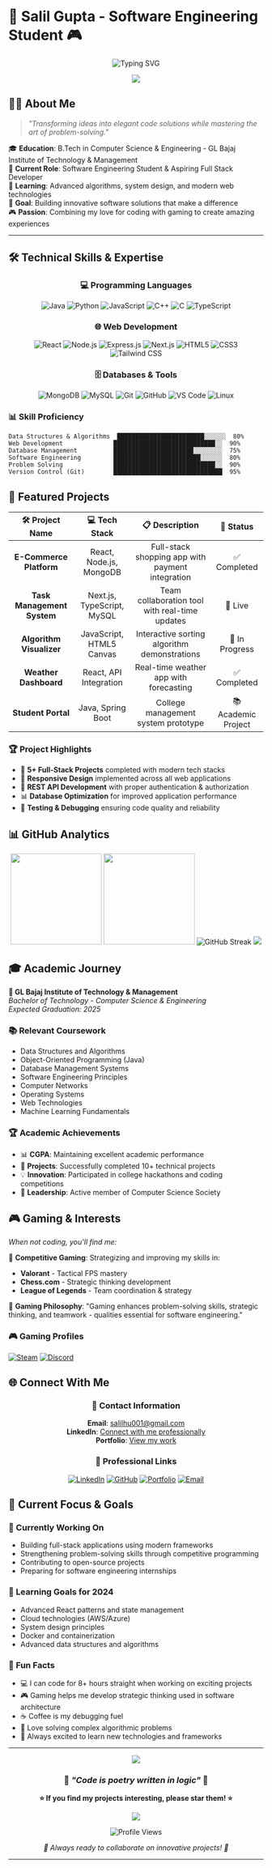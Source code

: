 # 🚀 Salil Gupta - Software Engineering Student 🎮

<div align="center">
  
  ![Typing SVG](https://readme-typing-svg.herokuapp.com?font=Fira+Code&size=28&color=%2336BCF7&center=true&vCenter=true&width=600&lines=Software+Engineering+Student;Computer+Science+Enthusiast;Full+Stack+Developer;Passionate+Gamer+%26+Coder;Always+Learning%2C+Always+Growing)
  
  <img src="https://capsule-render.vercel.app/api?type=waving&color=gradient&customColorList=12,20,24,25,30&height=120&section=header&text=SALIL%20GUPTA&fontSize=40&fontColor=fff&animation=fadeIn&fontAlignY=38"/>
  
</div>

## 👨‍💻 About Me

> *"Transforming ideas into elegant code solutions while mastering the art of problem-solving."*

🎓 **Education**: B.Tech in Computer Science & Engineering - GL Bajaj Institute of Technology & Management  
💼 **Current Role**: Software Engineering Student & Aspiring Full Stack Developer  
🌱 **Learning**: Advanced algorithms, system design, and modern web technologies  
🎯 **Goal**: Building innovative software solutions that make a difference  
🎮 **Passion**: Combining my love for coding with gaming to create amazing experiences  

---

## 🛠️ Technical Skills & Expertise

<div align="center">

### 💻 Programming Languages
![Java](https://img.shields.io/badge/Java-ED8B00?style=for-the-badge&logo=openjdk&logoColor=white)
![Python](https://img.shields.io/badge/Python-3776AB?style=for-the-badge&logo=python&logoColor=white)
![JavaScript](https://img.shields.io/badge/JavaScript-F7DF1E?style=for-the-badge&logo=javascript&logoColor=black)
![C++](https://img.shields.io/badge/C%2B%2B-00599C?style=for-the-badge&logo=c%2B%2B&logoColor=white)
![C](https://img.shields.io/badge/C-00599C?style=for-the-badge&logo=c&logoColor=white)
![TypeScript](https://img.shields.io/badge/TypeScript-007ACC?style=for-the-badge&logo=typescript&logoColor=white)

### 🌐 Web Development
![React](https://img.shields.io/badge/React-20232A?style=for-the-badge&logo=react&logoColor=61DAFB)
![Node.js](https://img.shields.io/badge/Node.js-43853D?style=for-the-badge&logo=node.js&logoColor=white)
![Express.js](https://img.shields.io/badge/Express.js-404D59?style=for-the-badge)
![Next.js](https://img.shields.io/badge/Next.js-000000?style=for-the-badge&logo=next.js&logoColor=white)
![HTML5](https://img.shields.io/badge/HTML5-E34F26?style=for-the-badge&logo=html5&logoColor=white)
![CSS3](https://img.shields.io/badge/CSS3-1572B6?style=for-the-badge&logo=css3&logoColor=white)
![Tailwind CSS](https://img.shields.io/badge/Tailwind_CSS-38B2AC?style=for-the-badge&logo=tailwind-css&logoColor=white)

### 🗄️ Databases & Tools
![MongoDB](https://img.shields.io/badge/MongoDB-4EA94B?style=for-the-badge&logo=mongodb&logoColor=white)
![MySQL](https://img.shields.io/badge/MySQL-00000F?style=for-the-badge&logo=mysql&logoColor=white)
![Git](https://img.shields.io/badge/Git-F05032?style=for-the-badge&logo=git&logoColor=white)
![GitHub](https://img.shields.io/badge/GitHub-100000?style=for-the-badge&logo=github&logoColor=white)
![VS Code](https://img.shields.io/badge/Visual_Studio_Code-0078D4?style=for-the-badge&logo=visual%20studio%20code&logoColor=white)
![Linux](https://img.shields.io/badge/Linux-FCC624?style=for-the-badge&logo=linux&logoColor=black)

</div>

### 📊 Skill Proficiency
```text
Data Structures & Algorithms  ████████████████████████░░░░░░  80%
Web Development              ████████████████████████████░░  90%
Database Management          ██████████████████████░░░░░░░░  75%
Software Engineering         ████████████████████████░░░░░░  80%
Problem Solving              ████████████████████████████░░  90%
Version Control (Git)        ██████████████████████████████  95%
```

## 🚀 Featured Projects

<div align="center">

| 🛠️ **Project Name** | 💻 **Tech Stack** | 📋 **Description** | 🔗 **Status** |
|:---:|:---:|:---:|:---:|
| **E-Commerce Platform** | React, Node.js, MongoDB | Full-stack shopping app with payment integration | ✅ Completed |
| **Task Management System** | Next.js, TypeScript, MySQL | Team collaboration tool with real-time updates | 🚀 Live |
| **Algorithm Visualizer** | JavaScript, HTML5 Canvas | Interactive sorting algorithm demonstrations | 🔧 In Progress |
| **Weather Dashboard** | React, API Integration | Real-time weather app with forecasting | ✅ Completed |
| **Student Portal** | Java, Spring Boot | College management system prototype | 📚 Academic Project |

</div>

### 🏆 Project Highlights
- 🎯 **5+ Full-Stack Projects** completed with modern tech stacks
- 📱 **Responsive Design** implemented across all web applications  
- 🔧 **REST API Development** with proper authentication & authorization
- 📊 **Database Optimization** for improved application performance
- 🧪 **Testing & Debugging** ensuring code quality and reliability

## 📊 GitHub Analytics

<div align="center">
  
  <img height="180em" src="https://github-readme-stats.vercel.app/api?username=salilgupta17&show_icons=true&theme=tokyonight&include_all_commits=true&count_private=true"/>
  <img height="180em" src="https://github-readme-stats.vercel.app/api/top-langs/?username=salilgupta17&layout=compact&langs_count=8&theme=tokyonight"/>
  
  <img src="https://github-readme-streak-stats.herokuapp.com/?user=salilgupta17&theme=tokyonight" alt="GitHub Streak"/>
  
  <img src="https://github-readme-activity-graph.vercel.app/graph?username=salilgupta17&theme=tokyo-night&bg_color=1a1b27&color=70a5fd&line=bf91f3&point=1a1b27&area=true&hide_border=true"/>
  
</div>

## 🎓 Academic Journey

**🏫 GL Bajaj Institute of Technology & Management**  
*Bachelor of Technology - Computer Science & Engineering*  
*Expected Graduation: 2025*

### 📚 Relevant Coursework
- Data Structures and Algorithms
- Object-Oriented Programming (Java)
- Database Management Systems  
- Software Engineering Principles
- Computer Networks
- Operating Systems
- Web Technologies
- Machine Learning Fundamentals

### 🏆 Academic Achievements
- 📊 **CGPA**: Maintaining excellent academic performance
- 🥇 **Projects**: Successfully completed 10+ technical projects
- 💡 **Innovation**: Participated in college hackathons and coding competitions
- 👥 **Leadership**: Active member of Computer Science Society

## 🎮 Gaming & Interests

*When not coding, you'll find me:*

🎯 **Competitive Gaming**: Strategizing and improving my skills in:
- **Valorant** - Tactical FPS mastery
- **Chess.com** - Strategic thinking development  
- **League of Legends** - Team coordination & strategy

🎲 **Gaming Philosophy**: "Gaming enhances problem-solving skills, strategic thinking, and teamwork - qualities essential for software engineering."

### 🎮 Gaming Profiles
[![Steam](https://img.shields.io/badge/Steam-000000?style=for-the-badge&logo=steam&logoColor=white)](YOUR_STEAM_PROFILE)
[![Discord](https://img.shields.io/badge/Discord-7289DA?style=for-the-badge&logo=discord&logoColor=white)](YOUR_DISCORD)

## 🌐 Connect With Me

<div align="center">

### 📧 Contact Information
**Email**: [salilhu001@gmail.com](mailto:salilgupta17@gmail.com)  
**LinkedIn**: [Connect with me professionally](YOUR_LINKEDIN_PROFILE)  
**Portfolio**: [View my work](YOUR_PORTFOLIO_WEBSITE)

### 🔗 Professional Links
[![LinkedIn](https://img.shields.io/badge/LinkedIn-0077B5?style=for-the-badge&logo=linkedin&logoColor=white)](https://www.linkedin.com/in/salil-gupta-300106326?utm_source=share&utm_campaign=share_via&utm_content=profile&utm_medium=android_app)
[![GitHub](https://img.shields.io/badge/GitHub-100000?style=for-the-badge&logo=github&logoColor=white)](https://github.com/salilgupta17)
[![Portfolio](https://img.shields.io/badge/Portfolio-255E63?style=for-the-badge&logo=About.me&logoColor=white)](YOUR_PORTFOLIO)
[![Email](https://img.shields.io/badge/Gmail-D14836?style=for-the-badge&logo=gmail&logoColor=white)](mailto:salilhu001@gmail.com)

</div>

## 🎯 Current Focus & Goals

### 🔭 Currently Working On
- Building full-stack applications using modern frameworks
- Strengthening problem-solving skills through competitive programming
- Contributing to open-source projects
- Preparing for software engineering internships

### 🌱 Learning Goals for 2024
- Advanced React patterns and state management
- Cloud technologies (AWS/Azure)
- System design principles
- Docker and containerization
- Advanced data structures and algorithms

### 🎪 Fun Facts
- 💻 I can code for 8+ hours straight when working on exciting projects
- 🎮 Gaming helps me develop strategic thinking used in software architecture
- ☕ Coffee is my debugging fuel
- 🧩 Love solving complex algorithmic problems
- 🎯 Always excited to learn new technologies and frameworks

---

<div align="center">
  
  <img src="https://github-profile-trophy.vercel.app/?username=salilgupta17&theme=tokyonight&column=3&margin-w=15&margin-h=15"/>
  
  ### 💫 *"Code is poetry written in logic"* 💫
  
  **⭐ If you find my projects interesting, please star them! ⭐**
  
  <img src="https://capsule-render.vercel.app/api?type=waving&color=gradient&customColorList=12,20,24,25,30&height=100&section=footer&animation=fadeIn"/>
  
  ![Profile Views](https://komarev.com/ghpvc/?username=salilgupta17&color=blue&style=flat)
  
  *🚀 Always ready to collaborate on innovative projects! 🚀*
  
</div>

---

<!-- 
📝 TO CUSTOMIZE THIS PROFILE:
1. Replace YOUR_STEAM_PROFILE with your Steam profile URL
2. Replace YOUR_DISCORD with your Discord username or server
3. Replace YOUR_LINKEDIN with your LinkedIn profile URL  
4. Replace YOUR_PORTFOLIO with your portfolio website URL
5. Update email if different from salilgupta17@gmail.com
6. Add your actual CGPA and specific achievements
7. Update gaming usernames and platforms you use
8. Customize project details with your actual repositories
-->
